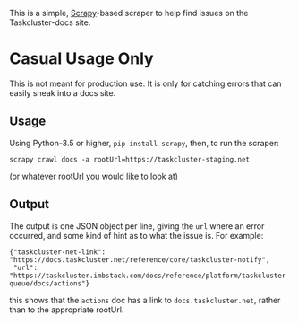 This is a simple, [Scrapy](https://scrapy.org/)-based scraper to help find
issues on the Taskcluster-docs site.

# Casual Usage Only

This is not meant for production use.  It is only for catching errors that can
easily sneak into a docs site.

## Usage

Using Python-3.5 or higher, `pip install scrapy`, then, to run the scraper:

```shell
scrapy crawl docs -a rootUrl=https://taskcluster-staging.net
```

(or whatever rootUrl you would like to look at)

## Output

The output is one JSON object per line, giving the `url` where an error occurred, and some kind of hint as to what the issue is.
For example:

```
{"taskcluster-net-link": "https://docs.taskcluster.net/reference/core/taskcluster-notify",
 "url": "https://taskcluster.imbstack.com/docs/reference/platform/taskcluster-queue/docs/actions"}
```

this shows that the `actions` doc has a link to `docs.taskcluster.net`, rather
than to the appropriate rootUrl.
